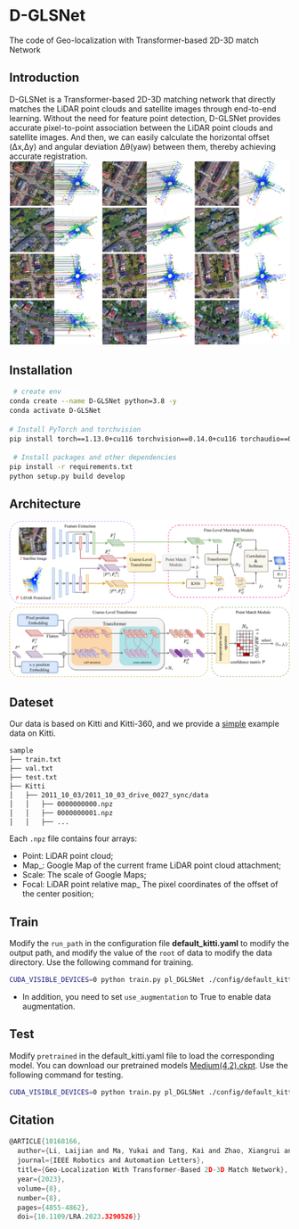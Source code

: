 # D-GLSNet
The code of Geo-localization with Transformer-based 2D-3D match Network

## Introduction
D-GLSNet is a Transformer-based 2D-3D matching network that directly matches the LiDAR point clouds and satellite images through end-to-end learning. Without the need for feature point detection, D-GLSNet provides accurate pixel-to-point association between the LiDAR point clouds and satellite images. And then, we can easily calculate the horizontal offset (Δx,Δy) and angular deviation Δθ(yaw) between them, thereby achieving accurate registration. 
![match](./doc/match.png)

## Installation
```bash 
 # create env
conda create --name D-GLSNet python=3.8 -y
conda activate D-GLSNet

# Install PyTorch and torchvision
pip install torch==1.13.0+cu116 torchvision==0.14.0+cu116 torchaudio==0.13.0 --extra-index-url https://download.pytorch.org/whl/cu116

 # Install packages and other dependencies
pip install -r requirements.txt
python setup.py build develop

```

## Architecture
![match](./doc/D-GLSNet.jpg)

## Dateset
Our data is based on Kitti and Kitti-360, and we provide a [simple](https://drive.google.com/file/d/1nF-jVGkeER0fBjYo8ddrA7ghFQf6kjjv/view?usp=drive_link) example data on Kitti.
```
sample
├── train.txt
├── val.txt
├── test.txt
├── Kitti
│   ├── 2011_10_03/2011_10_03_drive_0027_sync/data
│   │   ├── 0000000000.npz
│   │   ├── 0000000001.npz
│   │   ├── ...

```

Each `.npz` file contains four arrays:
* Point: LiDAR point cloud;
* Map_: Google Map of the current frame LiDAR point cloud attachment;
* Scale: The scale of Google Maps;
* Focal: LiDAR point relative map_ The pixel coordinates of the offset of the center position;

## Train 
Modify the `run_path` in the configuration file **default_kitti.yaml** to modify the output path, and modify the value of the `root` of data to modify the data directory. Use the following command for training.
```bash
CUDA_VISIBLE_DEVICES=0 python train.py pl_DGLSNet ./config/default_kitti.yaml kitt_train
```

* In addition, you need to set `use_augmentation` to True to enable data augmentation.

## Test

Modify `pretrained` in the default_kitti.yaml file to load the corresponding model. You can download our pretrained models [Medium(4,2).ckpt](https://drive.google.com/file/d/1jsD-0Jv2-ik5yU-QfcI00NI-K57Zqb-e/view?usp=sharing). Use the following command for testing.

```bash
CUDA_VISIBLE_DEVICES=0 python train.py pl_DGLSNet ./config/default_kitti.yaml kitt_train --test
```

## Citation

```c
@ARTICLE{10168166,
  author={Li, Laijian and Ma, Yukai and Tang, Kai and Zhao, Xiangrui and Chen, Chao and Huang, Jianxin and Mei, Jianbiao and Liu, Yong},
  journal={IEEE Robotics and Automation Letters}, 
  title={Geo-Localization With Transformer-Based 2D-3D Match Network}, 
  year={2023},
  volume={8},
  number={8},
  pages={4855-4862},
  doi={10.1109/LRA.2023.3290526}}
```

